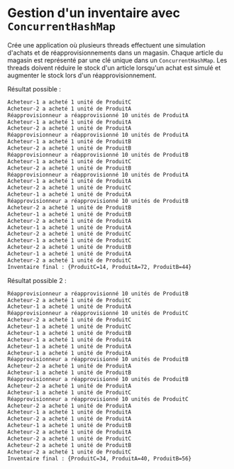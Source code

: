 # Gestion d'un inventaire avec `ConcurrentHashMap`

Crée une application où plusieurs threads effectuent une simulation d'achats et de réapprovisionnements dans un magasin.
Chaque article du magasin est représenté par une clé unique dans un `ConcurrentHashMap`.
Les threads doivent réduire le stock d'un article lorsqu'un achat est simulé et augmenter le stock lors d'un réapprovisionnement.



Résultat possible  :

```bash
Acheteur-1 a acheté 1 unité de ProduitC
Acheteur-2 a acheté 1 unité de ProduitA
Réapprovisionneur a réapprovisionné 10 unités de ProduitA
Acheteur-1 a acheté 1 unité de ProduitA
Acheteur-2 a acheté 1 unité de ProduitA
Réapprovisionneur a réapprovisionné 10 unités de ProduitA
Acheteur-1 a acheté 1 unité de ProduitB
Acheteur-2 a acheté 1 unité de ProduitB
Réapprovisionneur a réapprovisionné 10 unités de ProduitB
Acheteur-1 a acheté 1 unité de ProduitC
Acheteur-2 a acheté 1 unité de ProduitB
Réapprovisionneur a réapprovisionné 10 unités de ProduitA
Acheteur-1 a acheté 1 unité de ProduitA
Acheteur-2 a acheté 1 unité de ProduitC
Acheteur-1 a acheté 1 unité de ProduitA
Réapprovisionneur a réapprovisionné 10 unités de ProduitB
Acheteur-2 a acheté 1 unité de ProduitB
Acheteur-1 a acheté 1 unité de ProduitB
Acheteur-2 a acheté 1 unité de ProduitA
Acheteur-1 a acheté 1 unité de ProduitA
Acheteur-2 a acheté 1 unité de ProduitC
Acheteur-1 a acheté 1 unité de ProduitC
Acheteur-2 a acheté 1 unité de ProduitB
Acheteur-1 a acheté 1 unité de ProduitA
Acheteur-2 a acheté 1 unité de ProduitC
Inventaire final : {ProduitC=14, ProduitA=72, ProduitB=44}
```

Résultat possible 2 :

```bash
Réapprovisionneur a réapprovisionné 10 unités de ProduitB
Acheteur-2 a acheté 1 unité de ProduitC
Acheteur-1 a acheté 1 unité de ProduitA
Réapprovisionneur a réapprovisionné 10 unités de ProduitC
Acheteur-2 a acheté 1 unité de ProduitC
Acheteur-1 a acheté 1 unité de ProduitC
Acheteur-1 a acheté 1 unité de ProduitB
Acheteur-1 a acheté 1 unité de ProduitA
Acheteur-1 a acheté 1 unité de ProduitA
Acheteur-1 a acheté 1 unité de ProduitA
Réapprovisionneur a réapprovisionné 10 unités de ProduitB
Acheteur-2 a acheté 1 unité de ProduitA
Acheteur-1 a acheté 1 unité de ProduitB
Réapprovisionneur a réapprovisionné 10 unités de ProduitB
Acheteur-2 a acheté 1 unité de ProduitA
Acheteur-1 a acheté 1 unité de ProduitC
Réapprovisionneur a réapprovisionné 10 unités de ProduitC
Acheteur-2 a acheté 1 unité de ProduitA
Acheteur-1 a acheté 1 unité de ProduitA
Acheteur-2 a acheté 1 unité de ProduitA
Acheteur-1 a acheté 1 unité de ProduitB
Acheteur-2 a acheté 1 unité de ProduitA
Acheteur-2 a acheté 1 unité de ProduitC
Acheteur-2 a acheté 1 unité de ProduitB
Acheteur-2 a acheté 1 unité de ProduitC
Inventaire final : {ProduitC=34, ProduitA=40, ProduitB=56}
```